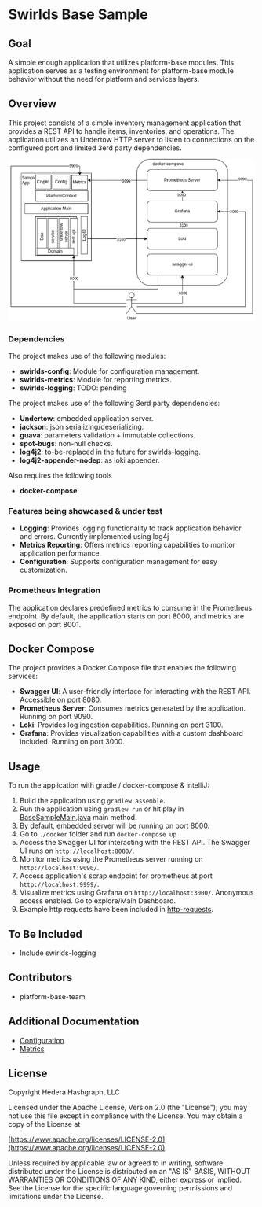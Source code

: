 # Swirlds Base Sample

## Goal

A simple enough application that utilizes platform-base modules. This application serves as a testing environment for platform-base module behavior without the need for platform and services layers.

## Overview

This project consists of a simple inventory management application that provides a REST API to handle items, inventories, and operations. The application utilizes an Undertow HTTP server to listen to connections on the configured port and limited 3erd party dependencies.

![base-sample.drawio.png](.%2Fdoc%2Fbase-sample.drawio.png)
### Dependencies

The project makes use of the following modules:

- **swirlds-config**: Module for configuration management.
- **swirlds-metrics**: Module for reporting metrics.
- **swirlds-logging**: TODO: pending

The project makes use of the following 3erd party dependencies:
- **Undertow**: embedded application server.
- **jackson**: json serializing/deserializing.
- **guava**: parameters validation + immutable collections.
- **spot-bugs**: non-null checks.
- **log4j2**: to-be-replaced in the future for swirlds-logging.
- **log4j2-appender-nodep**: as loki appender.

Also requires the following tools
- **docker-compose**

### Features being showcased & under test

- **Logging**: Provides logging functionality to track application behavior and errors. Currently implemented using log4j
- **Metrics Reporting**: Offers metrics reporting capabilities to monitor application performance.
- **Configuration**: Supports configuration management for easy customization.

### Prometheus Integration

The application declares predefined metrics to consume in the Prometheus endpoint. By default, the application starts on port 8000, and metrics are exposed on port 8001.

## Docker Compose

The project provides a Docker Compose file that enables the following services:

- **Swagger UI**: A user-friendly interface for interacting with the REST API. Accessible on port 8080.
- **Prometheus Server**: Consumes metrics generated by the application. Running on port 9090.
- **Loki**: Provides log ingestion capabilities. Running on port 3100.
- **Grafana**: Provides visualization capabilities with a custom dashboard included. Running on port 3000.

## Usage

To run the application with gradle / docker-compose & intelliJ:
1. Build the application using `gradlew assemble`.
2. Run the application using `gradlew run` or hit play in [BaseSampleMain.java](src%2Fmain%2Fjava%2Fcom%2Fswirlds%2Fbase%2Fsample%2FBaseSampleMain.java) main method.
3. By default, embedded server will be running on port 8000.
4. Go to `./docker` folder and run `docker-compose up`
5. Access the Swagger UI for interacting with the REST API. The Swagger UI runs on `http://localhost:8080/`.
6. Monitor metrics using the Prometheus server running on `http://localhost:9090/`.
7. Access application's scrap endpoint for prometheus at port `http://localhost:9999/`.
8. Visualize metrics using Grafana on `http://localhost:3000/`. Anonymous access enabled. Go to explore/Main Dashboard.
9. Example http requests have been included in [http-requests](http-requests%2FItems.http).


## To Be Included

- Include swirlds-logging

## Contributors

- platform-base-team

## Additional Documentation
- [Configuration](./base/configuration/configuration.md)
- [Metrics](./base/metrics/metrics.md)

## License

Copyright Hedera Hashgraph, LLC

Licensed under the Apache License, Version 2.0 (the "License");
you may not use this file except in compliance with the License.
You may obtain a copy of the License at

[https://www.apache.org/licenses/LICENSE-2.0](https://www.apache.org/licenses/LICENSE-2.0)

Unless required by applicable law or agreed to in writing, software
distributed under the License is distributed on an "AS IS" BASIS,
WITHOUT WARRANTIES OR CONDITIONS OF ANY KIND, either express or implied.
See the License for the specific language governing permissions and
limitations under the License.
